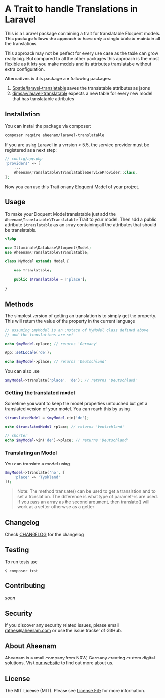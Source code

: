 A Trait to handle Translations in Laravel
===
This is a Laravel package containing a trait for translatable Eloquent models. This package follows
the approach to have only a single table to maintain all the translations.

This approach may not be perfect for every use case as the table can grow really big. But compared to all the
other packages this approach is the most flexible as it lets you make models and its attributes translatable
without extra configuration.

Alternatives to this package are following packages:

1. [Spatie/laravel-translatable](https://github.com/spatie/laravel-translatable) saves the translatable
attributes as jsons
2. [dimsav/laravel-translatable](https://github.com/dimsav/laravel-translatable) expects a new table for
every new model that has translatable attributes

Installation
---
You can install the package via composer:

```bash
composer require aheenam/laravel-translatable
```

If you are using Laravel in a version < 5.5, the service provider must be registered as a next step:

```php
// config/app.php
'providers' => [
    ...
    Aheenam\Translatable\TranslatableServiceProvider::class,
];
```

Now you can use this Trait on any Eloquent Model of your project.

Usage
---

To make your Eloquent Model translatable just add the `Aheenam\Translatable\Translatable` Trait to your model.
Then add a public attribute `$translatable` as an array containing all the attributes that should be translatable.

```php
<?php

use Illuminate\Database\Eloquent\Model;
use Aheenam\Translatable\Translatable;

class MyModel extends Model {
    
    use Translatable;
    
    public $translatable = ['place'];
    
}
```

Methods
---

The simplest version of getting an translation is to simply get the property. This will return the value of
the property in the current language

```php
// assuming $myModel is an instace of MyModel class defined above
// and the translations are set

echo $myModel->place; // returns 'Germany'

App::setLocale('de');

echo $myModel->place; // returns 'Deutschland'
```

You can also use

```php
$myModel->translate('place', 'de'); // returns 'Deutschland'
```

### Getting the translated model
Sometime you want to keep the model properties untouched but get a translated version of your model. You can reach
this by using

```php
$translatedModel = $myModel->in('de');

echo $translatedModel->place; // returns 'Deutschland'

// shorter
echo $myModel->in('de')->place; // returns 'Deutschland'

```

### Translating an Model

You can translate a model using

```php
$myModel->translate('no', [
    'place' => 'Tyskland'
]);
```

> Note: The method translate() can be used to get a translation and to set a translation. The difference is what
type of parameters are used. If you pass an array as the second argument, then translate() will work as a setter
otherwise as a getter

Changelog
---
Check [CHANGELOG](CHANGELOG.md) for the changelog

Testing
---
To run tests use

    $ composer test
    
Contributing
---
*soon*

Security
---
If you discover any security related issues, please email rathes@aheenam.com or use the issue tracker of GitHub.

About Aheenam
---
Aheenam is a small company from NRW, Germany creating custom digital solutions. Visit 
[our website](https://aheenam.com) to find out more about us.

License
---
The MIT License (MIT). Please see [License File](https://github.com/Aheenam/laravel-translatable/blob/master/LICENSE)
for more information.